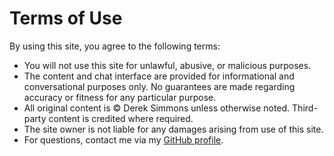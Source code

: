# Terms of Use

By using this site, you agree to the following terms:

- You will not use this site for unlawful, abusive, or malicious purposes.
- The content and chat interface are provided for informational and conversational purposes only. No guarantees are made regarding accuracy or fitness for any particular purpose.
- All original content is © Derek Simmons unless otherwise noted. Third-party content is credited where required.
- The site owner is not liable for any damages arising from use of this site.
- For questions, contact me via my [GitHub profile](https://github.com/dereksimmons23). 
